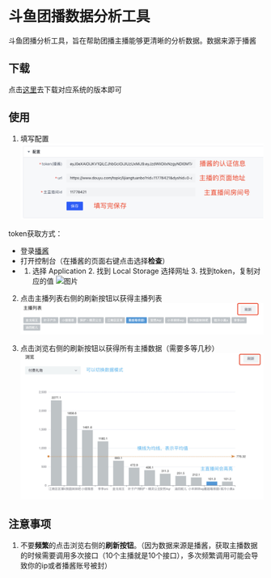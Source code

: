 # 斗鱼团播数据分析工具

斗鱼团播分析工具，旨在帮助团播主播能够更清晰的分析数据。数据来源于播酱

## 下载
点击<a href="https://github.com/shiyutim/dy-team/releases" target="_blank">这里</a>去下载对应系统的版本即可

## 使用
1. 填写配置
![图片](./public/1.png)

token获取方式：

- 登录<a href="https://www.bojianger.com/user-login.html?redirect=https%3A%2F%2Fwww.bojianger.com%2F" target="_blank">播酱</a>
- 打开控制台（在播酱的页面右键点击选择**检查**）
- 1. 选择 Application 2. 找到 Local Storage 选择网址 3. 找到token，复制对应的值
![图片](./public/2.png)

2. 点击主播列表右侧的刷新按钮以获得主播列表
![图片](./public/3.png)

3. 点击浏览右侧的刷新按钮以获得所有主播数据（需要多等几秒）
![图片](./public/4.jpg)


## 注意事项
1. 不要**频繁**的点击浏览右侧的**刷新按钮**。（因为数据来源是播酱，获取主播数据的时候需要调用多次接口（10个主播就是10个接口），多次频繁调用可能会导致你的ip或者播酱账号被封）